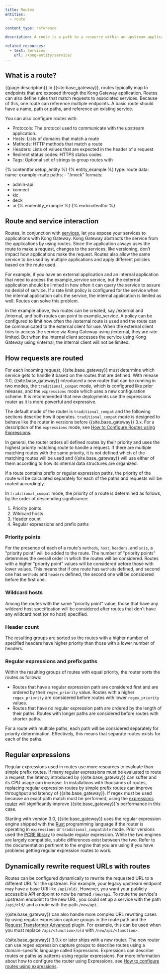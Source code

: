 ```yaml
---
title: Routes
entities:
  - route

content_type: reference

description: A route is a path to a resource within an upstream application. Routes are added to services to allow access to the underlying application.

related_resources:
  - text: Services
    url: /kong-entity/service/
---
```


## What is a route?

{{page.description}} In {{site.base_gateway}}, routes typically map to endpoints that are exposed through the Kong Gateway application. Routes can also define rules that match requests to associated services. Because of this, one route can reference multiple endpoints. A basic route should have a name, path or paths, and reference an existing service.

You can also configure routes with:

* Protocols: The protocol used to communicate with the upstream application.
* Hosts: Lists of domains that match a route
* Methods: HTTP methods that match a route
* Headers: Lists of values that are expected in the header of a request
* Redirect status codes: HTTPS status codes
* Tags: Optional set of strings to group routes with


{% contentfor setup_entity %}
{% entity_example %}
type: route
data:
  name: example-route
  paths:
    - "/mock"
formats:
  - admin-api
  - konnect
  - kic
  - deck
  - ui
{% endentity_example %}
{% endcontentfor %}

## Route and service interaction

Routes, in conjunction with [services](/kong-entities/service/), let you expose your services to applications with Kong Gateway. Kong Gateway abstracts the service from the applications by using routes. Since the application always uses the route to make a request, changes to the services, like versioning, don’t impact how applications make the request. Routes also allow the same service to be used by multiple applications and apply different policies based on the route used.

For example, if you have an external application and an internal application that need to access the example_service service, but the external application should be limited in how often it can query the service to assure no denial of service. If a rate limit policy is configured for the service when the internal application calls the service, the internal application is limited as well. Routes can solve this problem.

In the example above, two routes can be created, say /external and /internal, and both routes can point to example_service. A policy can be configured to limit how often the /external route is used and the route can be communicated to the external client for use. When the external client tries to access the service via Kong Gateway using /external, they are rate limited. But when the internal client accesses the service using Kong Gateway using /internal, the internal client will not be limited.


## How requests are routed
<!-- Should there be a separate reference for the router vs the route entity? -->

For each incoming request, {{site.base_gateway}} must determine which
service gets to handle it based on the routes that are defined.  With
release 3.0, {{site.base_gateway}} introduced a new router that can be
running in two modes, the `traditional_compat` mode, which is
configured like prior releases, and the `expressions` mode which uses
a new configuration scheme. It is recommended that new deployments use
the expressions router as it is more powerful and expressive.

The default mode of the router is `traditional_compat` and the
following sections describe how it operates. `traditional_compat`
mode is designed to behave like the router in versions before
{{site.base_gateway}} 3.x. For a description of the `expressions` mode, see
[How to Configure Routes using Expressions](expressions).

In general, the router orders all defined routes by their priority and
uses the highest priority matching route to handle a request. If there
are multiple matching routes with the same priority, it is not defined
which of the matching routes will be used and {{site.base_gateway}}
will use either of them according to how its internal data structures
are organized.

If a route contains prefix or regular expression paths, the priority
of the route will be calculated separately for each of the paths and
requests will be routed accordingly.

In `traditional_compat` mode, the priority of a route is determined as
follows, by the order of descending significance:

1. Priority points
2. Wildcard hosts
3. Header count
4. Regular expressions and prefix paths

### Priority points

For the presence of each of a route's `methods`, `host`, `headers`,
and `snis`, a "priority point" will be added to the route. The number
of "priority points" determines the overall order in which the routes
will be considered. Routes with a higher "priority point" values will
be considered before those with lower values. This means that if one
route has `methods` defined, and second one has `methods` and
`headers` defined, the second one will be considered before the first
one.

### Wildcard hosts

Among the routes with the same "priority point" value, those that have
any wildcard host specification will be considered after routes that
don't have any wildcard host (or no host) specified.

### Header count

The resulting groups are sorted so the routes with a higher number of
specified headers have higher priority than those with a lower number
of headers.

### Regular expressions and prefix paths

Within the resulting groups of routes with equal priority, the router
sorts the routes as follows:

 - Routes that have a regular expression path are considered first and
   are ordered by their `regex_priority` value. Routes with a higher
   `regex_priority` are considered before routes with lower
   `regex_priority` values.
 - Routes that have no regular expression path are ordered by the
   length of their paths. Routes with longer paths are considered
   before routes with shorter paths.

For a route with multiple paths, each path will be considered
separately for priority determination. Effectively, this means that
separate routes exists for each of the paths.

## Regular expressions

Regular expressions used in routes use more resources to evaluate than
simple prefix routes. If many regular expressions must be evaluated
to route a request, the latency introduced by {{site.base_gateway}}
can suffer and its CPU usage can increase. In installations with
thousands of routes, replacing regular expression routes by simple
prefix routes can improve throughput and latency of
{{site.base_gateway}}. If regex must be used because an exact
path match must be performed, using the [expressions router](expressions)
will significantly improve {{site.base_gateway}}'s performance in this case.

Starting with version 3.0, {{site.base_gateway}} uses the regular
expression engine shipped with the [Rust](https://docs.rs/regex/latest/regex/) programming language if the
router is operating in `expressions` or `traditional_compatible` mode.
Prior versions used the
[PCRE library](https://www.pcre.org/original/doc/html/pcrepattern.html)
to evaluate regular expression. While the two engines are largely
compatible, subtle differences exist between the two. Refer to
the documentation pertinent to the engine that you are using if you
have problems getting regular expression routes to work.


## Dynamically rewrite request URLs with routes

Routes can be configured dynamically to rewrite the requested URL to a different URL for the upstream. For example, your legacy upstream endpoint may have a base URI like `/api/old/`. However, you want your publicly accessible API endpoint to now be named `/new/api`. To route the service's upstream endpoint to the new URL, you could set up a service with the path `/api/old/` and a route with the path `/new/api`. 

{{site.base_gateway}} can also handle more complex URL rewriting cases by using regular expression capture groups in the route path and the [Request Transformer Advanced](/hub/kong-inc/request-transformer-advanced/) plugin. For example, this can be used when you must replace `/api/<function>/old` with `/new/api/<function>`.

{{site.base_gateway}} 3.0.x or later ships with a new router. The new router can use regex expression capture groups to describe routes using a domain-specific language called Expressions. Expressions can describe routes or paths as patterns using regular expressions. For more information about how to configure the router using Expressions, see [How to configure routes using expressions](/gateway/{{page.release}}/key-concepts/routes/expressions/).

